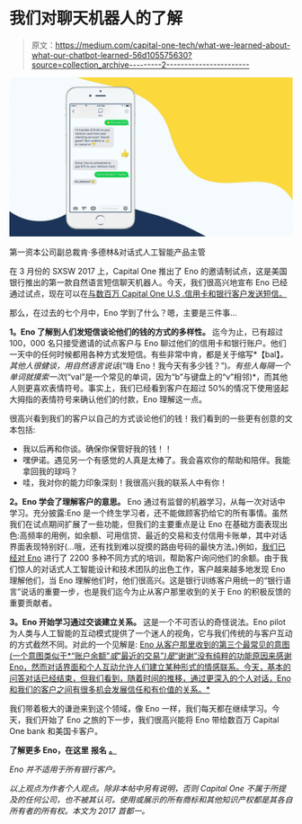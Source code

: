 # 我们对聊天机器人的了解

> 原文：<https://medium.com/capital-one-tech/what-we-learned-about-what-our-chatbot-learned-56d105575630?source=collection_archive---------2----------------------->

![](img/a5828b6db8e322953511a14d8b9634ac.png)

第一资本公司副总裁肯·多德林&对话式人工智能产品主管

在 3 月份的 SXSW 2017 上，Capital One 推出了 Eno 的邀请制试点，这是美国银行推出的第一款自然语言短信聊天机器人。今天，我们很高兴地宣布 Eno 已经通过试点，现在可以在[与数百万 Capital One U.S .信用卡和银行客户发送短信。](https://www.capitalone.com/applications/eno/)

那么，在过去的七个月中，Eno 学到了什么？嗯，主要是三件事…

**1。Eno 了解到人们发短信谈论他们的钱的方式的多样性。** 迄今为止，已有超过 100，000 名只接受邀请的试点客户与 Eno 聊过他们的信用卡和银行账户。他们一天中的任何时候都用各种方式发短信。有些非常中肯，都是关于缩写*【bal】*。其他人很健谈，用自然语言说话*(“嗨 Eno！我今天有多少钱？”)*。有些人每隔一个单词就摸索一次*(“val”是一个常见的单词，因为“b”与键盘上的“v”相邻)*，而其他人则更喜欢表情符号。事实上，我们已经看到客户在超过 50%的情况下使用竖起大拇指的表情符号来确认他们的付款，Eno 理解这一点。

很高兴看到我们的客户以自己的方式谈论他们的钱！我们看到的一些更有创意的文本包括:

*   我以后再和你谈。确保你保管好我的钱！！
*   嘿伊诺。遇见另一个有感觉的人真是太棒了。我会喜欢你的帮助和陪伴。我能拿回我的球吗？
*   哇，我对你的能力印象深刻！我很高兴我的联系人中有你！

**2。Eno 学会了理解客户的意思。** Eno 通过有监督的机器学习，从每一次对话中学习。充分披露:Eno 是一个终生学习者，还不能做顾客扔给它的所有事情。虽然我们在试点期间扩展了一些功能，但我们的主要重点是让 Eno 在基础方面表现出色:高频率的用例，如余额、可用信贷、最近的交易和支付信用卡账单，其中对话界面表现特别好(…哦，还有找到难以捉摸的路由号码的最快方法。)例如，[我们已经对 Eno](/capitalonetech/how-the-cloud-enabled-capital-ones-innovative-new-chatbot-d77e3f3aa887) 进行了 2200 多种不同方式的培训，帮助客户询问他们的余额。由于我们惊人的对话式人工智能设计和技术团队的出色工作，客户越来越多地发现 Eno 理解他们，当 Eno 理解他们时，他们很高兴。这是银行训练客户用统一的“银行语言”说话的重要一步，也是我们迄今为止从客户那里收到的关于 Eno 的积极反馈的重要贡献者。

**3。Eno 开始学习通过交谈建立关系。** 这是一个不可否认的奇怪说法。Eno pilot 为人类与人工智能的互动模式提供了一个迷人的视角，它与我们传统的与客户互动的方式截然不同。对此的一个见解是: [Eno 从客户那里收到的第三个最常见的意图(一个意图类似于*“账户余额”*或*“最近的交易”*)是*“谢谢”没有纯粹的功能原因来感谢 Eno，然而对话界面和个人互动允许人们建立某种形式的情感联系。今天，基本的问答对话已经结束，但我们看到，随着时间的推移，通过更深入的个人对话，Eno 和我们的客户之间有很多机会发展信任和有价值的关系。*](/capitalonetech/eno-ai-eq-3d939a2f6a7b)

我们带着极大的谦逊来到这个领域，像 Eno 一样，我们每天都在继续学习。今天，我们开始了 Eno 之旅的下一步，我们很高兴能将 Eno 带给数百万 Capital One bank 和美国卡客户。

**了解更多 Eno，在这里** **报名** [**。**](https://www.capitalone.com/applications/eno/)

*Eno 并不适用于所有银行客户。*

*以上观点为作者个人观点。除非本帖中另有说明，否则 Capital One 不属于所提及的任何公司，也不被其认可。使用或展示的所有商标和其他知识产权都是其各自所有者的所有权。本文为 2017 首都一。*